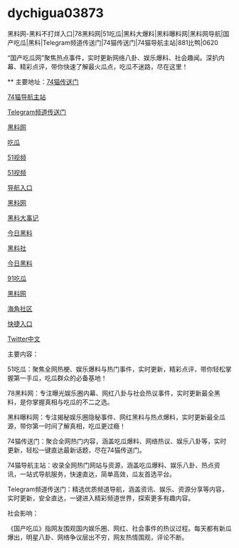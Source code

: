 # dychigua03873
黑料网-黑料不打烊入口|78黑料网|51吃瓜|黑料大爆料|黑料曝料网|黑料网导航|国产吃瓜|黑料|Telegram频道传送门|74猫传送门|74猫导航主站|881比鸭|0620

“国产吃瓜网”聚焦热点事件，实时更新网络八卦、娱乐爆料、社会趣闻。深扒内幕、精彩点评，带你快速了解最火瓜点，吃瓜不迷路，尽在这里！

** 主要地址：<a href="https://74mao.com/">74猫传送门</a>

<a href="https://74mao.com/">74猫导航主站</a>

<a href="https://74mao.com/">Telegram频道传送门</a>

<a href="https://hj-735.pages.dev/">黑料网</a>

<a href="https://hj-721.pages.dev/">吃瓜</a>

<a href="https://hj-699.pages.dev/">51视频</a>

<a href="https://hj-700.pages.dev/">51视频</a>

<a href="https://hj-712.pages.dev/">导航入口</a>

<a href="https://hl181.pages.dev/">黑料网</a>

<a href="https://hl170.pages.dev/">黑料大事记</a>

<a href="https://hl159.pages.dev/">今日黑料</a>

<a href="https://hl159.pages.dev/">黑料社</a>

<a href="https://hl155.pages.dev/">今日黑料</a>

<a href="https://hj-835.pages.dev/">91吃瓜</a>

<a href="https://hj-842.pages.dev/">黑料网</a>

<a href="https://hj-843.pages.dev/">海角社区</a>

<a href="https://hj-846.pages.dev/">快捷入口</a>

<a href="https://tt-01.pages.dev/">Twitter中文</a>

主要内容：

51吃瓜：聚焦全网热梗、娱乐爆料与热门事件，实时更新，精彩点评，带你轻松掌握第一手瓜，吃瓜群众的必备基地！

78黑料网：专注曝光娱乐圈内幕、网红八卦与社会热议事件，实时更新最全黑料，是你掌握真相与吃瓜的不二之选。

黑料曝料网：专注揭秘娱乐圈隐秘事件、网红黑料与热点爆料，实时更新最全瓜源，带你第一时间了解真相，吃瓜更过瘾！

74猫传送门：聚合全网热门内容，涵盖吃瓜爆料、网络热议、娱乐八卦等，实时更新，轻松一键直达最新话题，尽在74猫传送门。

74猫导航主站：收录全网热门网站与资源，涵盖吃瓜爆料、娱乐八卦、热点资讯，一站式导航服务，快速直达，简单高效，瓜友首选平台。

Telegram频道传送门：精选优质频道导航，涵盖资讯、娱乐、资源分享等内容，实时更新，安全直达，一键进入精彩频道世界，探索更多有趣内容。

社会影响：

《国产吃瓜》指网友围观国内娱乐圈、网红、社会事件的热议过程。每天都有新瓜爆出，明星八卦、网络争议层出不穷，网友热情围观，评论不断。
